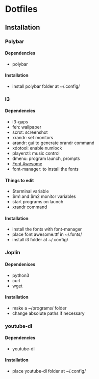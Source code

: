 # Dotfiles

## Installation

### Polybar

#### Dependencies

- polybar

#### Installation

- install polybar folder at ~/.config/

### i3

#### Dependencies

- i3-gaps
- feh: wallpaper
- scrot: screenshot
- xrandr: set monitors
- arandr: gui to generate xrandr command
- xdotool: enable numlock
- playerctl: music control
- dmenu: program launch, prompts
- [Font Awesome](https://fontawesome.com/v4.7.0/get-started/)
- font-manager: to install the fonts

#### Things to edit

- $terminal variable
- $m1 and $m2 monitor variables
- start programs on launch
- xrandr command

#### Installation

- install the fonts with font-manager
- place font awesome.ttf in ~/.fonts/
- install i3 folder at ~/.config/

### Joplin

#### Dependenices

- python3
- curl
- wget

#### Installation

- make a ~/programs/ folder
- change absolute paths if necessary

### youtube-dl

#### Dependencies

- youtube-dl

#### Installation

- place youtube-dl folder at ~/.config/
